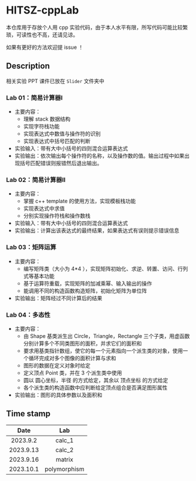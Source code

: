 # HITSZ-cppLab

本仓库用于存放个人用 cpp 实验代码，由于本人水平有限，所写代码可能比较繁琐，可读性也不高，还请见谅。

如果有更好的方法欢迎提 issue ！

## Description

相关实验 PPT 课件已放在 `Slider` 文件夹中

### Lab 01：简易计算器I

- 主要内容：
  - 理解 stack 数据结构
  - 实现字符栈功能
  - 实现表达式中数值与操作符的识别
  - 实现表达式中括号匹配的判断
- 实验输入：带有大中小括号的四则混合运算表达式
- 实验输出：依次输出每个操作符的名称，以及操作数的值。输出过程中如果出现括号匹配错误则报错然后退出输出。

### Lab 02：简易计算器II

- 主要内容：
  - 掌握 c++ template 的使用方法，实现模板栈功能
  - 实现表达式中求值
  - 分别实现操作符栈和操作数栈
- 实验输入：带有大中小括号的四则混合运算表达式
- 实验输出：计算出该表达式的最终结果，如果表达式有误则提示错误信息

### Lab 03：矩阵运算

- 主要内容：
  - 编写矩阵类（大小为 4*4 ），实现矩阵初始化、求逆、转置、访问、行列式等基本功能
  - 基于运算符重载，实现矩阵的加减乘幂、输入输出的操作
  - 能调用不同的构造函数构造矩阵，初始化矩阵为单位阵
- 实验输出：矩阵经过不同计算后的结果

### Lab 04：多态性

- 主要内容：
  - 由 Shape 基类派生出 Circle，Triangle，Rectangle 三个子类，用虚函数分别计算多个不同类图形的面积，并求它们的面积和
  - 要求用基类指针数组，使它的每一个元素指向一个派生类的对象，使用一个循环完成对多个图像的面积计算与求和
  - 图形的数据在定义对象时给定
  - 定义顶点 Point 类，并在 3 个派生类中使用
  - 圆以 圆心坐标，半径 的方式给定，其余以 顶点坐标 的方式给定
  - 各个派生类的构造函数中应判断给定顶点组合是否满足图形属性
- 实验输出：图形的具体参数以及面积和

## Time stamp

|   Date    |     Lab      |
| :-------: | :----------: |
| 2023.9.2  |    calc_1    |
| 2023.9.13 |    calc_2    |
| 2023.9.16 |    matrix    |
| 2023.10.1 | polymorphism |

